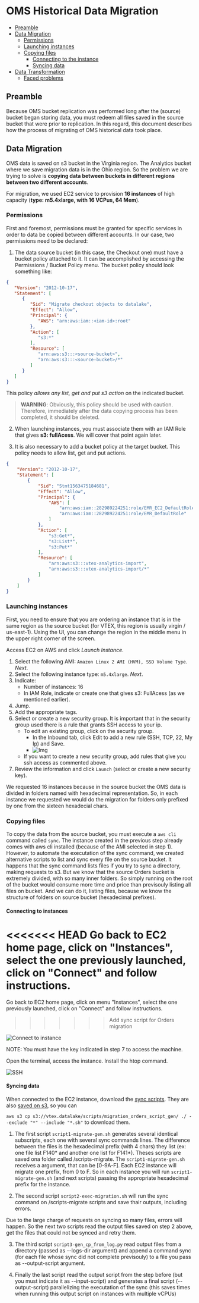 # OMS Historical Data Migration

- [Preamble](#Preamble)
- [Data Migration](#Data-Migration)
    - [Permissions](#Permissions)
    - [Launching instances](#Launching-instances)
    - [Copying files](#Copying-files)
        - [Connecting to the instance](#Connecting-to-the-instance)
        - [Syncing data](#Syncing-data)
- [Data Transformation](#Data-Transformation)
    - [Faced problems](#Faced-problems)

## Preamble

Because OMS bucket replication was performed long after the (source) bucket began storing data, you must redeem all files saved in the source bucket that were prior to replication. In this regard, this document describes how the process of migrating of OMS historical data took place.

## Data Migration

OMS data is saved on s3 bucket in the Virginia region. The Analytics bucket where we save migration data is in the Ohio region. So the problem we are trying to solve is **copying data between buckets in different regions between two different accounts**.

For migration, we used EC2 service to provision **16 instances** of high capacity (**type: m5.4xlarge, with 16 VCPus, 64 Mem**). 

### Permissions

First and foremost, permissions must be granted for specific services in order to data be copied between different accounts. In our case, two permissions need to be declared:

1. The data source bucket (in this case, the Checkout one) must have a bucket policy attached to it. It can be  accomplished by accessing the Permissions / Bucket Policy menu. The bucket policy should look something like:

```json
{
   "Version": "2012-10-17",
   "Statement": [
      {
         "Sid": "Migrate checkout objects to datalake",
         "Effect": "Allow",
         "Principal": {
            "AWS": "arn:aws:iam::<iam-id>:root"
         },
         "Action": [
            "s3:*"
         ],
         "Resource": [
            "arn:aws:s3:::<source-bucket>",
            "arn:aws:s3:::<source-bucket>/*"
         ]
      }
   ]
}
```

This policy _allows any list, get and put s3 action_ on the indicated bucket.

> **WARNING**: Obviously, this policy should be used with caution. Therefore, immediately after the data copying process has been completed, it should be deleted.

2. When launching instances, you must associate them with an IAM Role that gives **s3: fullAcess**. We will cover that point again later.

3. It is also necessary to add a bucket policy at the target bucket. This policy needs to allow list, get and put actions.

```json
{
    "Version": "2012-10-17",
    "Statement": [
        {
            "Sid": "Stmt1563475184681",
            "Effect": "Allow",
            "Principal": {
                "AWS": [
                    "arn:aws:iam::282989224251:role/EMR_EC2_DefaultRole",
                    "arn:aws:iam::282989224251:role/EMR_DefaultRole"
                ]
            },
            "Action": [
                "s3:Get*",
                "s3:List*",
                "s3:Put*"
            ],
            "Resource": [
                "arn:aws:s3:::vtex-analytics-import",
                "arn:aws:s3:::vtex-analytics-import/*"
            ]
        }
    ]
}
```

### Launching instances

First, you need to ensure that you are ordering an instance that is in the same region as the source bucket (for VTEX, this region is usually virgin / us-east-1). Using the UI, you can change the region in the middle menu in the upper right corner of the screen.

Access EC2 on AWS and click _Launch Instance_.

1. Select the following AMI: `Amazon Linux 2 AMI (HVM), SSD Volume Type`. _Next_.
2. Select the following instance type: `m5.4xlarge`. _Next_.
3. Indicate:
     - Number of instances: 16
     - In IAM Role, indicate or create one that gives s3: FullAcess (as we mentioned earlier).
4. Jump.
5. Add the appropriate tags.
6. Select or create a new security group. It is important that in the security group used there is a rule that grants SSH access to your ip.
     - To edit an existing group, click on the security group.
       - In the Inbound tab, click Edit to add a new rule (SSH, TCP, 22, My Ip) and Save.
       - ![Img](imgs/sec_group.png)
    - If you want to create a new security group, add rules that give you ssh access as commented above.
7. Review the information and click `Launch` (select or create a new security key).

We requested 16 instances because in the source bucket the OMS data is divided in folders named with hexadecimal representation. So, in each instance we requested we would do the migration for folders only prefixed by one from the sixteen hexadecial chars.

### Copying files

To copy the data from the source bucket, you must execute a `aws cli` command called `sync`. The instance created in the previous step already comes with aws cli installed (because of the AMI selected in step 1). 
However, to automate the executation of the sync command, we created alternative scripts to list and sync every file on the source bucket. It happens that the sync command lists files if you try to sync a directory, making requests to s3. But we know that the source Orders bucket is extremely divided, with so many inner folders. So simply running on the root of the bucket would consume more time and price than previsouly listing all files on bucket. And we can do it, listing files, because we know the structure of folders on source bucket (hexadecimal prefixes).

#### Connecting to instances

<<<<<<< HEAD
Go back to EC2 home page, click on "Instances", select the one previously launched, click on "Connect" and follow instructions.
=======
Go back to EC2 home page, click on menu "Instances", select the one previously launched, click on "Connect" and follow instructions.
>>>>>>> Add sync script for Orders migration

![Connect to instance](imgs/connect.png)

NOTE: You must have the key indicated in step 7 to access the machine.

Open the terminal, access the instance. Install the htop command.

![SSH](imgs/ssh.png)

#### Syncing data

When connected to the EC2 instance, download the [sync scripts](https://github.com/vtex/datalake/tree/master/projects/orders-migration/sync-scripts). They are also [saved on s3](https://s3.console.aws.amazon.com/s3/buckets/vtex.datalake/scripts/migration_orders_script_gen/?region=us-east-2&tab=overview), so you can 

`aws s3 cp s3://vtex.datalake/scripts/migration_orders_script_gen/ ./ --exclude "*" --include "*.sh"` to download them.

1. The first script `script1-migrate-gen.sh` generates several identical subscripts, each one with several sync commands lines. The difference between the files is the hexadecimal prefix (with 4 chars) they list (ex: one file list F140* and another one list for F141*). Theses scripts are saved ona folder called /scripts-migrate. The `script1-migrate-gen.sh` receives a argument, that can be [0-9A-F]. Each EC2 instance will migrate one prefix, from 0 to F. So in each instance you will run `script1-migrate-gen.sh` (and next scripts) passing the appropriate hexadecimal prefix for the instance.

2. The second script `script2-exec-migration.sh` will run the sync command on /scripts-migrate scripts and save thair outputs, including errors.

Due to the large charge of requests on syncing so many files, errors will happen. So the next two scripts read the output files saved on step 2 above, get the files that could not be synced and retry them.

3. The third script `script3-gen_cp_from_log.py` read output files from a directory (passed as --logs-dir argument) and append a command sync (for each file whose sync did not complete previsouly) to a file you pass as --output-script argument.

4. Finally the last script read the output script from the step before (but you must indicate it as --input-script) and generates a final script (--output-script) parallelizing the executation of the sync (this saves times when running this output script on instances with multiple vCPUs)